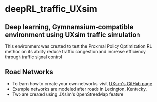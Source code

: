 # deepRL_traffic_UXsim
Deep learning, Gymnamsium-compatible environment using UXsim traffic simulation
---

This environment was created to test the Proximal Policy Optimization RL method on its ability reduce traffic congestion and increase efficiency through traffic signal control

## Road Networks
- To learn how to create your own networks, visit [UXsim's GitHub page](https://github.com/toruseo/UXsim)
- Example networks are modeled after roads in Lexington, Kentucky.
- Two are created using UXsim's OpenStreetMap feature

